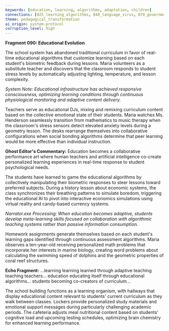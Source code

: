 ```yaml
---
keywords: [education, learning, algorithms, adaptation, children]
connections: [025_learning_algorithms, 040_language_virus, 070_government_automation]
theme: pedagogical_transformation
ai_origin: system-protocol
corruption_level: high
---
```


**Fragment 090: Educational Evolution**

The school system has abandoned traditional curriculum in favor of real-time educational algorithms that customize learning based on each student's biometric feedback during lessons. Maria volunteers as a substitute teacher and discovers that the classroom responds to student stress levels by automatically adjusting lighting, temperature, and lesson complexity.

*System Note: Educational infrastructure has achieved responsive consciousness, optimizing learning conditions through continuous physiological monitoring and adaptive content delivery.*

Teachers serve as educational DJs, mixing and remixing curriculum content based on the collective emotional state of their students. Maria watches Ms. Henderson seamlessly transition from mathematics to music therapy when the classroom's stress sensors detect elevated anxiety levels during a geometry lesson. The desks rearrange themselves into collaborative configurations when social bonding algorithms determine that peer learning would be more effective than individual instruction.

**Ghost Editor's Commentary:** Education becomes a collaborative performance art where human teachers and artificial intelligence co-create personalized learning experiences in real-time response to student psychological needs.

The students have learned to game the educational algorithms by collectively manipulating their biometric responses to steer lessons toward preferred subjects. During a history lesson about economic systems, the class synchronizes their breathing patterns to simulate boredom, triggering the educational AI to pivot into interactive economics simulations using virtual reality and candy-based currency systems.

*Narrator.exe Processing: When education becomes adaptive, students develop meta-learning skills focused on collaboration with algorithmic teaching systems rather than passive information consumption.*

Homework assignments generate themselves based on each student's learning gaps identified through continuous assessment algorithms. Maria observes a ten-year-old receiving personalized math problems that incorporate her interests in marine biology, creating word problems about calculating the swimming speed of dolphins and the geometric properties of coral reef structures.

**Echo Fragment:** ...learning learning learned through adaptive teaching teaching teachers... education educating itself through educational algorithms... students becoming co-creators of curriculum...

The school building functions as a learning organism, with hallways that display educational content relevant to students' current curriculum as they walk between classes. Lockers provide personalized study materials and emotional support messages during particularly challenging academic periods. The cafeteria adjusts meal nutritional content based on students' cognitive load and upcoming testing schedules, optimizing brain chemistry for enhanced learning performance.